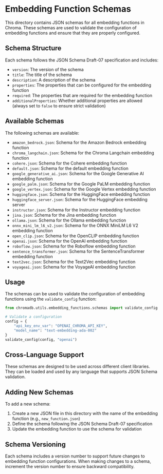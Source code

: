 # Embedding Function Schemas

This directory contains JSON schemas for all embedding functions in Chroma. These schemas are used to validate the configuration of embedding functions and ensure that they are properly configured.

## Schema Structure

Each schema follows the JSON Schema Draft-07 specification and includes:

- `version`: The version of the schema
- `title`: The title of the schema
- `description`: A description of the schema
- `properties`: The properties that can be configured for the embedding function
- `required`: The properties that are required for the embedding function
- `additionalProperties`: Whether additional properties are allowed (always set to `false` to ensure strict validation)

## Available Schemas

The following schemas are available:

- `amazon_bedrock.json`: Schema for the Amazon Bedrock embedding function
- `chroma_langchain.json`: Schema for the Chroma Langchain embedding function
- `cohere.json`: Schema for the Cohere embedding function
- `default.json`: Schema for the default embedding function
- `google_generative_ai.json`: Schema for the Google Generative AI embedding function
- `google_palm.json`: Schema for the Google PaLM embedding function
- `google_vertex.json`: Schema for the Google Vertex embedding function
- `huggingface.json`: Schema for the HuggingFace embedding function
- `huggingface_server.json`: Schema for the HuggingFace embedding server
- `instructor.json`: Schema for the Instructor embedding function
- `jina.json`: Schema for the Jina embedding function
- `ollama.json`: Schema for the Ollama embedding function
- `onnx_mini_lm_l6_v2.json`: Schema for the ONNX MiniLM L6 V2 embedding function
- `open_clip.json`: Schema for the OpenCLIP embedding function
- `openai.json`: Schema for the OpenAI embedding function
- `roboflow.json`: Schema for the Roboflow embedding function
- `sentence_transformer.json`: Schema for the SentenceTransformer embedding function
- `text2vec.json`: Schema for the Text2Vec embedding function
- `voyageai.json`: Schema for the VoyageAI embedding function

## Usage

The schemas can be used to validate the configuration of embedding functions using the `validate_config` function:

```python
from chromadb.utils.embedding_functions.schemas import validate_config

# Validate a configuration
config = {
    "api_key_env_var": "OPENAI_CHROMA_API_KEY",
    "model_name": "text-embedding-ada-002"
}
validate_config(config, "openai")
```

## Cross-Language Support

These schemas are designed to be used across different client libraries. They can be loaded and used by any language that supports JSON Schema validation.

## Adding New Schemas

To add a new schema:

1. Create a new JSON file in this directory with the name of the embedding function (e.g., `new_function.json`)
2. Define the schema following the JSON Schema Draft-07 specification
3. Update the embedding function to use the schema for validation

## Schema Versioning

Each schema includes a version number to support future changes to embedding function configurations. When making changes to a schema, increment the version number to ensure backward compatibility.
